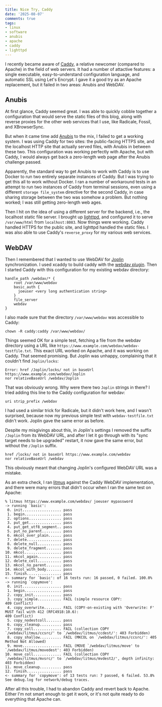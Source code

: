 ```yaml
---
title: Nice Try, Caddy
date: '2025-08-07'
comments: true
tags:
- linux
- software
- anubis
- apache
- caddy
- lighttpd
---
```


I recently became aware of [Caddy](https://caddyserver.com/),
a relative newcomer (compared to Apache)
in the field of web servers.  It had a number of attactive features: a single
executable, easy-to-understand configuration language, and automatic SSL
using Let's Encrypt.  I gave it a good try as an Apache replacement, but
it failed in two areas: Anubis and WebDAV.
<!--more-->

## Anubis

At first glance, Caddy seemed great.  I was able to quickly cobble together
a configuration that would serve the static files of this blog, along
with reverse proxies for the other web services that I use, like Radicale,
Fossil, and XBrowserSync.

But when it came time add [Anubis](https://anubis.techaro.lol/)
to the mix, I failed to get a working
system.  I was using Caddy for two sites: the public-facing HTTPS site,
and the localhost HTTP site that actually served files, with Anubis
in between these two.  This configuration was working perfectly with
Apache, but with Caddy, I would always get back a zero-length web page
after the Anubis challenge passed.

Apparently, the standard way to get Anubis to work with Caddy is to
use Docker to run two entirely separate instances of Caddy.  But I was
trying to get this all to work without Docker.  I ran a number
of workaround tests in an attempt to run two instances of Caddy from terminal
sessions, even using a different `storage file_system` directive
for the second Caddy, in case sharing storage between the two was
somehow a problem.  But nothing worked; I was still getting zero-length
web ages.

Then I hit on the idea of using a different server for the backend, i.e.,
the localhost static file server.  I brought up [lighttpd](https://www.lighttpd.net/),
and configured it to serve `/var/www/html` from `localhost:8083`.  Now things were
working.  Caddy handled HTTPS for the public site, and lighttpd
handled the static files.  I was also able to use Caddy's `reverse_proxy`
for my various web services.

## WebDAV

Then I remembered that I wanted to use WebDAV for [Joplin](https://joplinapp.org/)
synchronization.  I used xcaddy to build caddy with the
[webdav plugin](https://github.com/mholt/caddy-webdav).  Then I started
Caddy with this configuration for my existing webdav directory:

```
handle_path /webdav/* {
	root /var/www/webdav
	basic_auth {
	  joeuser <very long authentication string>
	}
	file_server
	webdav
}
```

I also made sure that the directory `/var/www/webdav` was
accessible to Caddy:

```
chown -R caddy:caddy /var/www/webdav/
```

Things seemed OK for a simple test, fetching a file from the webdav directory
using a URL like `https://www.example.com/webdav/webdav-testfile.txt`.  This
exact URL worked on Apache, and it was working on Caddy.  That seemed promising.
But Joplin was unhappy, complaining that it couldn't find `Joplin/locks`:

```
Error: href /Joplin/locks/ not in baseUrl https://www.example.com/webdav/Joplin
nor relativeBaseUrl /webdav/Joplin
```

That was obviously wrong. Why were there two `Joplin` strings in there?
I tried adding this line to the Caddy configuration for webdav:


```
uri strip_prefix /webdav
```

I had used a similar trick for Radicale, but it didn't work here, and I wasn't surprised,
because now my previous simple test with `webdav-testfile.txt` didn't work.  Joplin
gave the same error as before.

Despite my misgivings about this, in Joplin's settings I removed the suffix `/Joplin` from
its WebDAV URL, and after I let it go through with its "sync target needs to be
upgraded" restart, it now gave the same error, but without the `/Joplin` suffix.

```
href /locks/ not in baseUrl https://www.example.com/webdav
nor relativeBaseUrl /webdav
```

This obviously meant that changing Joplin's configured WebDAV URL was a mistake.

As an extra check, I ran [litmus](http://www.webdav.org/neon/litmus/)
against the Caddy WebDAV implementation, 
and there were many errors that didn't occur when I ran the same test
on Apache:

```
% litmus https://www.example.com/webdav/ joeuser mypassword
-> running `basic':
 0. init.................. pass
 1. begin................. pass
 2. options............... pass
 3. put_get............... pass
 4. put_get_utf8_segment.. pass
 5. put_no_parent......... pass
 6. mkcol_over_plain...... pass
 7. delete................ pass
 8. delete_null........... pass
 9. delete_fragment....... pass
10. mkcol................. pass
11. mkcol_again........... pass
12. delete_coll........... pass
13. mkcol_no_parent....... pass
14. mkcol_with_body....... pass
15. finish................ pass
<- summary for `basic': of 16 tests run: 16 passed, 0 failed. 100.0%
-> running `copymove':
 0. init.................. pass
 1. begin................. pass
 2. copy_init............. pass
 3. copy_simple........... FAIL (simple resource COPY:
409 Conflict)
 4. copy_overwrite........ FAIL (COPY-on-existing with 'Overwrite: F' MUST fail with 412 (RFC4918:10.6):
409 Conflict)
 5. copy_nodestcoll....... pass
 6. copy_cleanup.......... pass
 7. copy_coll............. FAIL (collection COPY `/webdav/litmus/ccsrc/' to `/webdav/litmus/ccdest/': 403 Forbidden)
 8. copy_shallow.......... FAIL (MKCOL on `/webdav/litmus/ccsrc/': 405 Method Not Allowed)
 9. move.................. FAIL (MOVE `/webdav/litmus/move' to `/webdav/litmus/movedest': 403 Forbidden)
10. move_coll............. FAIL (collection COPY `/webdav/litmus/mvsrc/' to `/webdav/litmus/mvdest2/', depth infinity: 403 Forbidden)
11. move_cleanup.......... pass
12. finish................ pass
<- summary for `copymove': of 13 tests run: 7 passed, 6 failed. 53.8%
See debug.log for network/debug traces.
```

After all this trouble, I had to abandon Caddy and revert back to Apache.
Either I'm not smart enough to get it work, or it's not quite ready to do
everything that Apache can.

